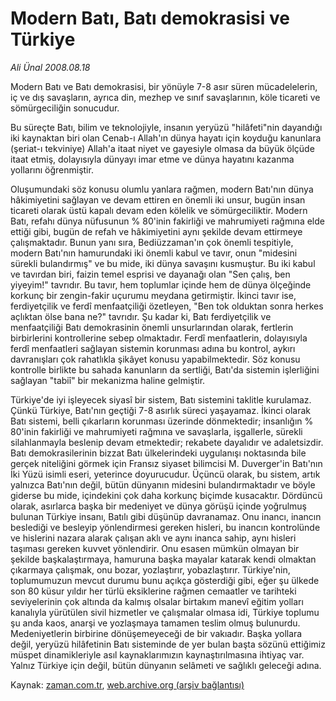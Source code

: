 # Modern Batı,  Batı demokrasisi  ve Türkiye

*Ali Ünal 2008.08.18*

<tr><td class="metin" colspan="2" style="padding-top: 20px; padding-left: 5px; padding-right: 10px;">Modern Batı ve Batı demokrasisi, bir yönüyle 7-8 asır süren mücadelelerin, iç ve dış savaşların, ayrıca din, mezhep ve sınıf savaşlarının, köle ticareti ve sömürgeciliğin sonucudur.</td></tr><tr><td class="metin" colspan="2" style="padding-top: 20px; padding-left: 5px; padding-right: 10px;"><p>Bu süreçte Batı, bilim ve teknolojiyle, insanın yeryüzü "hilâfeti"nin dayandığı iki kaynaktan biri olan Cenab-ı Allah'ın dünya hayatı için koyduğu kanunlara (şeriat-ı tekviniye) Allah'a itaat niyet ve gayesiyle olmasa da büyük ölçüde itaat etmiş, dolayısıyla dünyayı imar etme ve dünya hayatını kazanma yollarını öğrenmiştir. 
<p>Oluşumundaki söz konusu olumlu yanlara rağmen, modern Batı'nın dünya hâkimiyetini sağlayan ve devam ettiren en önemli iki unsur, bugün insan ticareti olarak üstü kapalı devam eden kölelik ve sömürgeciliktir. Modern Batı, refahı dünya nüfusunun % 80'inin fakirliği ve mahrumiyeti rağmına elde ettiği gibi, bugün de refah ve hâkimiyetini aynı şekilde devam ettirmeye çalışmaktadır. Bunun yanı sıra, Bediüzzaman'ın çok önemli tespitiyle, modern Batı'nın hamurundaki iki önemli kabul ve tavır, onun "midesini sürekli bulandırmış" ve bu mide, iki dünya savaşını kusmuştur. Bu iki kabul ve tavırdan biri, faizin temel esprisi ve dayanağı olan "Sen çalış, ben yiyeyim!" tavrıdır. Bu tavır, hem toplumlar içinde hem de dünya ölçeğinde korkunç bir zengin-fakir uçurumu meydana getirmiştir. İkinci tavır ise, ferdiyetçilik ve ferdî menfaatçiliği özetleyen, "Ben tok olduktan sonra herkes açlıktan ölse bana ne?" tavrıdır. Şu kadar ki, Batı ferdiyetçilik ve menfaatçiliği Batı demokrasinin önemli unsurlarından olarak, fertlerin birbirlerini kontrollerine sebep olmaktadır. Ferdî menfaatlerin, dolayısıyla ferdî menfaatleri sağlayan sistemin korunması adına bu kontrol, aykırı davranışları çok rahatlıkla şikâyet konusu yapabilmektedir. Söz konusu kontrolle birlikte bu sahada kanunların da sertliği, Batı'da sistemin işlerliğini sağlayan "tabiî" bir mekanizma haline gelmiştir.
<p>Türkiye'de iyi işleyecek siyasî bir sistem, Batı sistemini taklitle kurulamaz. Çünkü Türkiye, Batı'nın geçtiği 7-8 asırlık süreci yaşayamaz. İkinci olarak Batı sistemi, belli çıkarların korunması üzerinde dönmektedir; insanlığın % 80'inin fakirliği ve mahrumiyeti rağmına ve savaşlarla, işgallerle, sürekli silahlanmayla beslenip devam etmektedir; rekabete dayalıdır ve adaletsizdir. Batı demokrasilerinin bizzat Batı ülkelerindeki uygulanışı noktasında bile gerçek niteliğini görmek için Fransız siyaset bilimcisi M. Duverger'in Batı'nın İki Yüzü isimli eseri, yeterince doyurucudur. Üçüncü olarak, bu sistem, artık yalnızca Batı'nın değil, bütün dünyanın midesini bulandırmaktadır ve böyle giderse bu mide, içindekini çok daha korkunç biçimde kusacaktır. Dördüncü olarak, asırlarca başka bir medeniyet ve dünya görüşü içinde yoğrulmuş bulunan Türkiye insanı, Batılı gibi düşünüp davranamaz. Onu inancı, inancın beslediği ve besleyip yönlendirmesi gereken hisleri, bu inancın kontrolünde ve hislerini nazara alarak çalışan aklı ve aynı inanca sahip, aynı hisleri taşıması gereken kuvvet yönlendirir. Onu esasen mümkün olmayan bir şekilde başkalaştırmaya, hamuruna başka mayalar katarak kendi olmaktan çıkarmaya çalışmak, onu bozar, yozlaştırır, yobazlaştırır. Türkiye'nin, toplumumuzun mevcut durumu bunu açıkça gösterdiği gibi, eğer şu ülkede son 80 küsur yıldır her türlü eksiklerine rağmen cemaatler ve tarihteki seviyelerinin çok altında da kalmış olsalar birtakım manevî eğitim yolları kanalıyla yürütülen sivil hizmetler ve çalışmalar olmasa idi, Türkiye toplumu şu anda kaos, anarşi ve yozlaşmaya tamamen teslim olmuş bulunurdu. Medeniyetlerin birbirine dönüşemeyeceği de bir vakıadır. Başka yollara değil, yeryüzü hilâfetinin Batı sisteminde de yer bulan başta sözünü ettiğimiz müspet dinamikleriyle asıl kaynaklarımızın kaynaştırılmasına ihtiyaç var. Yalnız Türkiye için değil, bütün dünyanın selâmeti ve sağlıklı geleceği adına.<br/></p></p></p></td></tr>

Kaynak: [zaman.com.tr](http://zaman.com.tr/yazar.do?yazino=727037), [web.archive.org (arşiv bağlantısı)](http://web.archive.org/web/20081027225749/http://www.zaman.com.tr:80/yazar.do?yazino=727037)
